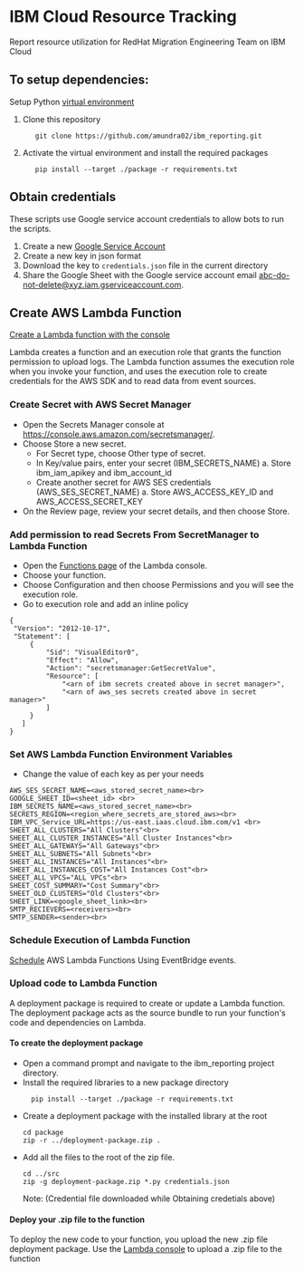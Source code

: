 # IBM Cloud Resource Tracking 
Report resource utilization for RedHat Migration Engineering Team on IBM Cloud

## To setup dependencies:
Setup Python [virtual environment](https://docs.python.org/3/library/venv.html)

1. Clone this repository
   ```
      git clone https://github.com/amundra02/ibm_reporting.git
   ```
2. Activate the virtual environment and install the required packages
   ```
      pip install --target ./package -r requirements.txt
   ```
## Obtain credentials
These scripts use Google service account credentials to allow bots to run the scripts.

1. Create a new [Google Service Account](https://support.google.com/a/answer/7378726?hl=en)
2. Create a new key in json format
3. Download the key to `credentials.json` file in the current directory
4. Share the Google Sheet with the Google service account email <abc-do-not-delete@xyz.iam.gserviceaccount.com>.

## Create AWS Lambda Function
[Create a Lambda function with the console](https://docs.aws.amazon.com/lambda/latest/dg/getting-started.html#getting-started-create-function)

Lambda creates a function and an execution role that grants the function permission to upload logs. The Lambda function assumes the execution role when you invoke your function, and uses the execution role to create credentials for the AWS SDK and to read data from event sources.

### Create Secret with AWS Secret Manager
- Open the Secrets Manager console at https://console.aws.amazon.com/secretsmanager/.
- Choose Store a new secret.
   - For Secret type, choose Other type of secret.
   - In Key/value pairs, enter your secret (IBM_SECRETS_NAME)
      a. Store ibm_iam_apikey and ibm_account_id
   - Create another secret for AWS SES credentials (AWS_SES_SECRET_NAME)
      a. Store AWS_ACCESS_KEY_ID and AWS_ACCESS_SECRET_KEY
- On the Review page, review your secret details, and then choose Store.

### Add permission to read Secrets From SecretManager to Lambda Function
- Open the [Functions page](https://console.aws.amazon.com/lambda/home#/functions) of the Lambda console.
- Choose your function.
- Choose Configuration and then choose Permissions and you will see the execution role.
- Go to execution role and add an inline policy
```
{
 "Version": "2012-10-17",
 "Statement": [
     {
         "Sid": "VisualEditor0",
         "Effect": "Allow",
         "Action": "secretsmanager:GetSecretValue",
         "Resource": [
             "<arn of ibm secrets created above in secret manager>",
             "<arn of aws_ses secrets created above in secret manager>"
         ]
     }
   ]
}
```

### Set AWS Lambda Function Environment Variables
- Change the value of each key as per your needs

```
AWS_SES_SECRET_NAME=<aws_stored_secret_name><br>
GOOGLE_SHEET_ID=<sheet_id> <br>
IBM_SECRETS_NAME=<aws_stored_secret_name><br>
SECRETS_REGION=<region_where_secrets_are_stored_aws><br>
IBM_VPC_Service_URL=https://us-east.iaas.cloud.ibm.com/v1 <br>
SHEET_ALL_CLUSTERS="All Clusters"<br>
SHEET_ALL_CLUSTER_INSTANCES="All Cluster Instances"<br>
SHEET_ALL_GATEWAYS="All Gateways"<br>
SHEET_ALL_SUBNETS="All Subnets"<br>
SHEET_ALL_INSTANCES="All Instances"<br>
SHEET_ALL_INSTANCES_COST="All Instances Cost"<br>
SHEET_ALL_VPCS="ALL VPCs"<br>
SHEET_COST_SUMMARY="Cost Summary"<br>
SHEET_OLD_CLUSTERS="Old Clusters"<br>
SHEET_LINK=<google_sheet_link><br>
SMTP_RECIEVERS=<receivers><br>
SMTP_SENDER=<sender><br>
```
   
### Schedule Execution of Lambda Function
[Schedule](https://docs.aws.amazon.com/AmazonCloudWatch/latest/events/RunLambdaSchedule.html#schedule-create-rule) AWS Lambda Functions Using EventBridge events.
   
### Upload code to Lambda Function
A deployment package is required to create or update a Lambda function. The deployment package acts as the source bundle to run your function's code and dependencies on Lambda.

#### To create the deployment package
- Open a command prompt and navigate to the ibm_reporting project directory.
- Install the required libraries to a new package directory
  ```
    pip install --target ./package -r requirements.txt
   ```
- Create a deployment package with the installed library at the root
   ```
   cd package
   zip -r ../deployment-package.zip .
   ```
- Add all the files to the root of the zip file.
   ```
   cd ../src
   zip -g deployment-package.zip *.py credentials.json 
   ```
   Note: (Credential file downloaded while Obtaining credetials above)

#### Deploy your .zip file to the function 
   To deploy the new code to your function, you upload the new .zip file deployment package. Use the [Lambda console](https://docs.aws.amazon.com/lambda/latest/dg/configuration-function-zip.html#configuration-function-update) to upload a .zip file to the function

